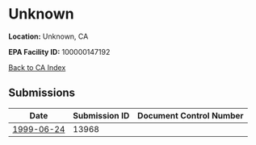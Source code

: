 # Unknown

**Location:** Unknown, CA

**EPA Facility ID:** 100000147192

[Back to CA Index](../../index.md)

## Submissions

| Date | Submission ID | Document Control Number |
|------|--------------|-------------------------|
| [1999-06-24](submissions/13968.md) | 13968 |  |
